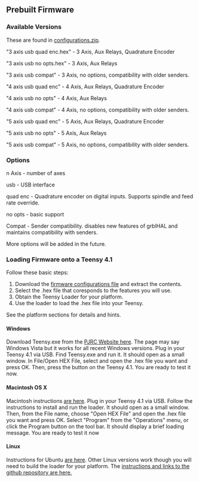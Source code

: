 ## Prebuilt Firmware
### Available Versions
These are found in [configurations.zip](https://github.com/phil-barrett/grblHAL-teensy-4.x/blob/master/configurations.zip).

"3 axis usb quad enc.hex" - 3 Axis, Aux Relays, Quadrature Encoder

"3 axis usb no opts.hex" - 3 Axis, Aux Relays

"3 axis usb compat" - 3 Axis, no options, compatibility with older senders.

"4 axis usb quad enc" - 4 Axis, Aux Relays, Quadrature Encoder

"4 axis usb no opts" - 4 Axis, Aux Relays

"4 axis usb compat" - 4 Axis, no options, compatibility with older senders.

"5 axis usb quad enc" - 5 Axis, Aux Relays, Quadrature Encoder

"5 axis usb no opts" - 5 Axis, Aux Relays

"5 axis usb compat" - 5 Axis, no options, compatibility with older senders.

### Options
n Axis - number of axes

usb - USB interface

quad enc - Quadrature encoder on digital inputs. Supports spindle and feed rate override.

no opts - basic support

Compat - Sender compatibility.  disables new features of grblHAL and maintains compatibility with senders.

More options will be added in the future.

### Loading Firmware onto a Teensy 4.1
Follow these basic steps:
1. Download the [firmware configurations file](https://github.com/phil-barrett/grblHAL-teensy-4.x/blob/master/configurations.zip) and extract the contents.
2. Select the .hex file that coresponds to the features you will use.
3. Obtain the Teensy Loader for your platform.
4. Use the loader to load the .hex file into your Teensy.

See the platform sections for details and hints.

#### Windows 
Download Teensy.exe from the [PJRC Website here](https://www.pjrc.com/teensy/loader_win10.html). The page may say Windows Vista but it works for all recent Windows versions.
Plug in your Teensy 4.1 via USB. Find Teensy.exe and run it.  It should open as a small window. In File/Open HEX File, select and open the .hex file you want and press OK. Then, press the button on the Teensy 4.1. You are ready to test it now. 

#### Macintosh OS X
Macintosh instructions [are here](https://www.pjrc.com/teensy/loader_mac.html). Plug in your Teensy 4.1 via USB. Follow the instructions to install and run the loader. It should open as a small window. Then, from the File name, choose "Open HEX File" and open the .hex file you want and press OK. Select "Program" from the "Operations" menu, or click the Program button on the tool bar. It should display a brief loading message. You are ready to test it now

#### Linux
Instructions for Ubuntu [are here](https://www.pjrc.com/teensy/loader_linux.html). Other Linux versions work though you will need to build the loader for your platform.  The [instructions and links to the github repository are here.](https://www.pjrc.com/teensy/loader_cli.html)
